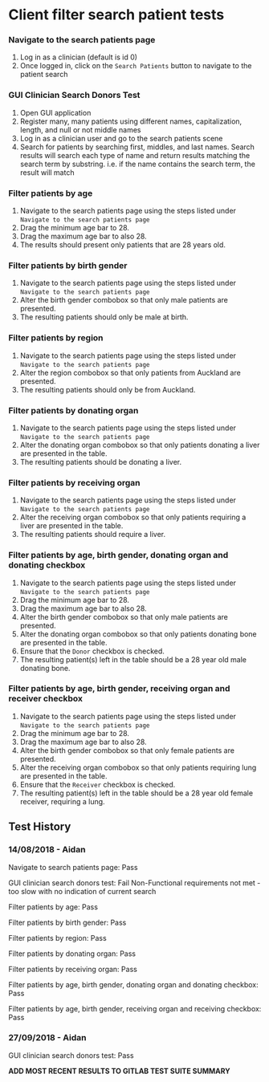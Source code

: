 # Client filter search patient tests

### Navigate to the search patients page

1. Log in as a clinician (default is id 0)
2. Once logged in, click on the `Search Patients` button to navigate to the patient search

### GUI Clinician Search Donors Test

1. Open GUI application
2. Register many, many patients using different names, capitalization, length, and null or not middle names
3. Log in as a clinician user and go to the search patients scene
4. Search for patients by searching first, middles, and last names. Search results will search each type of name and return results matching the search
term by substring. i.e. if the name contains the search term, the result will match

### Filter patients by age

1. Navigate to the search patients page using the steps listed under `Navigate to the search patients page`
2. Drag the minimum age bar to 28.
3. Drag the maximum age bar to also 28.
4. The results should present only patients that are 28 years old.

### Filter patients by birth gender

1. Navigate to the search patients page using the steps listed under `Navigate to the search patients page`
2. Alter the birth gender combobox so that only male patients are presented.
3. The resulting patients should only be male at birth.

### Filter patients by region

1. Navigate to the search patients page using the steps listed under `Navigate to the search patients page`
2. Alter the region combobox so that only patients from Auckland are presented.
3. The resulting patients should only be from Auckland.

### Filter patients by donating organ

1. Navigate to the search patients page using the steps listed under `Navigate to the search patients page`
2. Alter the donating organ combobox so that only patients donating a liver are presented in the table.
3. The resulting patients should be donating a liver.

### Filter patients by receiving organ

1. Navigate to the search patients page using the steps listed under `Navigate to the search patients page`
2. Alter the receiving organ combobox so that only patients requiring a liver are presented in the table.
3. The resulting patients should require a liver.

### Filter patients by age, birth gender, donating organ and donating checkbox

1. Navigate to the search patients page using the steps listed under `Navigate to the search patients page`
2. Drag the minimum age bar to 28.
3. Drag the maximum age bar to also 28.
4. Alter the birth gender combobox so that only male patients are presented.
5. Alter the donating organ combobox so that only patients donating bone are presented in the table.
6. Ensure that the `Donor` checkbox is checked.
7. The resulting patient(s) left in the table should be a 28 year old male donating bone.

### Filter patients by age, birth gender, receiving organ and receiver checkbox

1. Navigate to the search patients page using the steps listed under `Navigate to the search patients page`
2. Drag the minimum age bar to 28.
3. Drag the maximum age bar to also 28.
4. Alter the birth gender combobox so that only female patients are presented.
5. Alter the receiving organ combobox so that only patients requiring lung are presented in the table.
6. Ensure that the `Receiver` checkbox is checked.
7. The resulting patient(s) left in the table should be a 28 year old female receiver, requiring a lung.

## Test History

### 14/08/2018 - Aidan

Navigate to search patients page: Pass

GUI clinician search donors test: Fail Non-Functional requirements not met - too slow with no indication of current search

Filter patients by age: Pass

Filter patients by birth gender: Pass

Filter patients by region: Pass

Filter patients by donating organ: Pass

Filter patients by receiving organ: Pass

Filter patients by age, birth gender, donating organ and donating checkbox: Pass

Filter patients by age, birth gender, receiving organ and receiving checkbox: Pass

### 27/09/2018 - Aidan

GUI clinician search donors test: Pass

**ADD MOST RECENT RESULTS TO GITLAB TEST SUITE SUMMARY**
